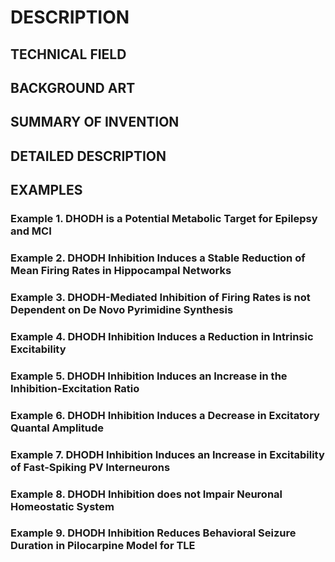 # DESCRIPTION

## TECHNICAL FIELD

## BACKGROUND ART

## SUMMARY OF INVENTION

## DETAILED DESCRIPTION

## EXAMPLES

### Example 1. DHODH is a Potential Metabolic Target for Epilepsy and MCI

### Example 2. DHODH Inhibition Induces a Stable Reduction of Mean Firing Rates in Hippocampal Networks

### Example 3. DHODH-Mediated Inhibition of Firing Rates is not Dependent on De Novo Pyrimidine Synthesis

### Example 4. DHODH Inhibition Induces a Reduction in Intrinsic Excitability

### Example 5. DHODH Inhibition Induces an Increase in the Inhibition-Excitation Ratio

### Example 6. DHODH Inhibition Induces a Decrease in Excitatory Quantal Amplitude

### Example 7. DHODH Inhibition Induces an Increase in Excitability of Fast-Spiking PV Interneurons

### Example 8. DHODH Inhibition does not Impair Neuronal Homeostatic System

### Example 9. DHODH Inhibition Reduces Behavioral Seizure Duration in Pilocarpine Model for TLE

